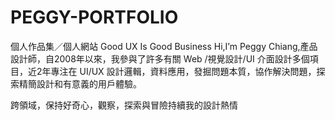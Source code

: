 # PEGGY-PORTFOLIO
個人作品集／個人網站
Good UX Is Good Business
Hi,I’m Peggy Chiang,產品設計師，自2008年以來，我參與了許多有關 Web /視覺設計/UI 介面設計多個項目，近2年專注在 UI/UX 設計邏輯，資料應用，發掘問題本質，協作解決問題，探索精簡設計和有意義的用戶體驗。

跨領域，保持好奇心，觀察，探索與冒險持續我的設計熱情
